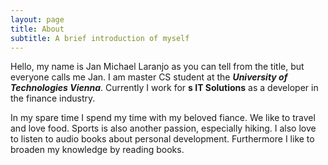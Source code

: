 ```yaml
---
layout: page
title: About
subtitle: A brief introduction of myself
---
```


Hello, my name is Jan Michael Laranjo as you can tell from the title, but everyone calls me Jan.
I am master CS student at the ***University of Technologies Vienna***. Currently I work for 
**s IT Solutions** as a developer in the finance industry.

In my spare time I spend my time with my beloved fiance. We like to travel and love food. Sports
is also another passion, especially hiking. I also love to listen to audio books about personal
development. Furthermore I like to broaden my knowledge by reading books.
